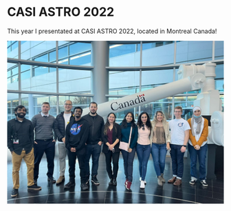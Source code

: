# CASI ASTRO 2022

This year I presentated at CASI ASTRO 2022, located in Montreal Canada!


![CASI Image](/images/CASI_CSA.jpg)
